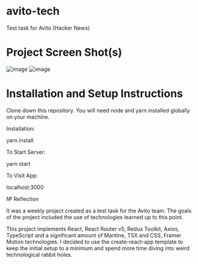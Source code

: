 # avito-tech
Test task for Avito (Hacker News)
# Project Screen Shot(s)
![image](https://user-images.githubusercontent.com/103372689/201679497-25e28ca3-ff2a-40a3-88cc-258bdac88c89.png)
![image](https://user-images.githubusercontent.com/103372689/201679837-86857f6b-8913-4be5-9ae8-c9fddf2872e2.png)
# Installation and Setup Instructions
Clone down this repository. You will need node and yarn installed globally on your machine.

Installation:

yarn install

To Start Server:

yarn start

To Visit App:

localhost:3000


№ Reflection

It was a weekly project created as a test task for the Avito team. The goals of the project included the use of technologies learned up to this point.

This project implements React, React Router v5, Redux Toolkit, Axios, TypeScript and a significant amount of Mantine, TSX and CSS, Framer Motion technologies. I decided to use the create-react-app template to keep the initial setup to a minimum and spend more time diving into weird technological rabbit holes.
